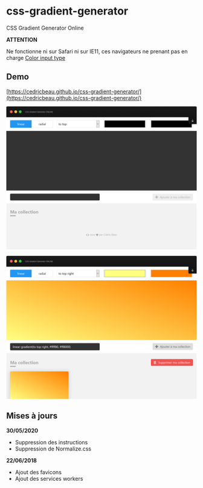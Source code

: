 # css-gradient-generator
CSS Gradient Generator Online

**ATTENTION**

Ne fonctionne ni sur Safari ni sur IE11, ces navigateurs ne prenant pas en charge [Color input type](https://caniuse.com/#feat=input-color)


## Demo

[https://cedricbeau.github.io/css-gradient-generator/](https://cedricbeau.github.io/css-gradient-generator/)

![Capture d'écran de CSS Gradient Generator Online]( https://github.com/cedricbeau/css-gradient-generator/blob/master/screen-gradient-01.png "Capture d'écran de TodoList")

![Capture d'écran de TodoList]( https://github.com/cedricbeau/css-gradient-generator/blob/master/screen-gradient-02.png "Capture d'écran de CSS Gradient Generator Onlin")

## Mises à jours

**30/05/2020**

* Suppression des instructions
* Suppression de Normalize.css

**22/06/2018**

* Ajout des favicons
* Ajout des services workers
